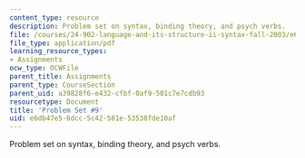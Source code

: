 ```yaml
---
content_type: resource
description: Problem set on syntax, binding theory, and psych verbs.
file: /courses/24-902-language-and-its-structure-ii-syntax-fall-2003/e6db47e56dcc5c42581e53538fde10af_ps_9.pdf
file_type: application/pdf
learning_resource_types:
- Assignments
ocw_type: OCWFile
parent_title: Assignments
parent_type: CourseSection
parent_uid: a39828f6-e432-cfbf-0af9-501c7e7cdb93
resourcetype: Document
title: 'Problem Set #9'
uid: e6db47e5-6dcc-5c42-581e-53538fde10af
---
```

Problem set on syntax, binding theory, and psych verbs.

